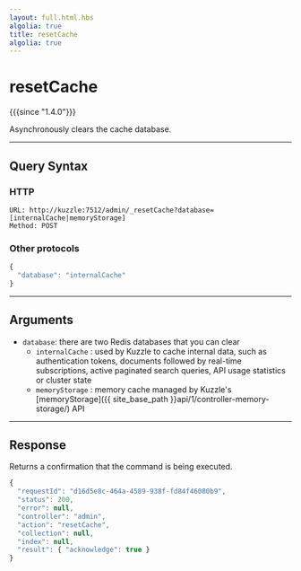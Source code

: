 ```yaml
---
layout: full.html.hbs
algolia: true
title: resetCache
algolia: true
---
```


# resetCache

{{{since "1.4.0"}}}

Asynchronously clears the cache database.  

---

## Query Syntax

### HTTP

```http
URL: http://kuzzle:7512/admin/_resetCache?database=[internalCache|memoryStorage]
Method: POST
```

### Other protocols

```js
{
  "database": "internalCache"
}
```

---

## Arguments

* `database`: there are two Redis databases that you can clear
  * `internalCache` : used by Kuzzle to cache internal data, such as authentication tokens, documents followed by real-time subscriptions, active paginated search queries, API usage statistics or cluster state
  * `memoryStorage` : memory cache managed by Kuzzle's [memoryStorage]({{ site_base_path }}api/1/controller-memory-storage/) API

---

## Response

Returns a confirmation that the command is being executed.

```js
{
  "requestId": "d16d5e8c-464a-4589-938f-fd84f46080b9",
  "status": 200,
  "error": null,
  "controller": "admin",
  "action": "resetCache",
  "collection": null,
  "index": null,
  "result": { "acknowledge": true }
}
```
